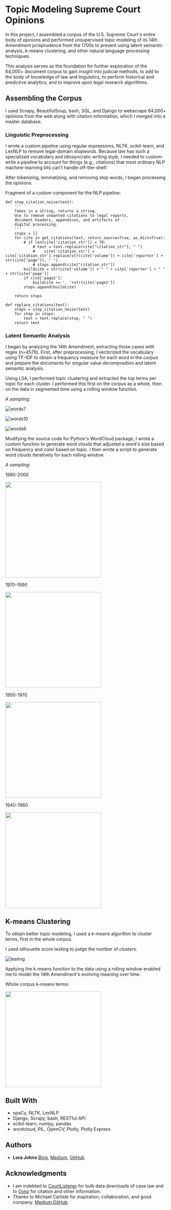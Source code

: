 # Topic Modeling Supreme Court Opinions

In this project, I assembled a corpus of the U.S. Supreme Court's entire body of opinions and performed unsupervised topic modeling of its 14th Amendment jurisprudence from the 1700s to present using latent semantic analysis, k-means clustering, and other natural language processing techniques.

This analysis serves as the foundation for further exploration of the 64,000+ document corpus to gain insight into judicial methods, to add to the body of knowledge of law and linguistics, to perform historical and predictive analytics, and to improve upon legal research algorithms.

## Assembling the Corpus

I used Scrapy, BeautifulSoup, bash, SQL, and Django to webscrape 64,000+ opinions from the web along with citation information, which I merged into a master database.

### Linguistic Preprocessing

I wrote a custom pipeline using regular expressions, NLTK, scikit-learn, and LexNLP to remove legal-domain stopwords. Because law has such a specialized vocabulary and idiosyncratic writing style, I needed to custom-write a pipeline to account for things (e.g., citations) that most ordinary NLP machine-learning kits can't handle off-the-shelf.

 After tokenizing, lemmatizing, and removing stop words, I began processing the opinions.

Fragment of a custom component for the NLP pipeline:
```
def stop_citation_noise(text):
    '''
    Takes in a string, returns a string.
    Use to remove unwanted citations to legal reports,
    document headers, appendices, and artifacts of
    digital processing.
    '''
    stops = []
    for cite in get_citations(text, return_source=True, as_dict=True):
        # if len(cite['citation_str']) < 70:
            # text = text.replace(cite["citation_str"], " ")
            #    cite['citation_str'] = cite['citation_str'].replace(str(cite['volume']) + cite['reporter'] + str(cite['page']), " ")
            # stops.append(cite["citation_str"])        
        buildcite = str(cite['volume']) + " " + cite['reporter'] + " " + str(cite['page'])
        if cite['page2']:
            buildcite += ', '+str(cite['page2'])
        stops.append(buildcite)
        
    return stops
        
def replace_citations(text):
    stops = stop_citation_noise(text)
    for stop in stops:
        text = text.replace(stop, " ")
    return text
```

### Latent Semantic Analysis
I began by analyzing the 14th Amendment, extracting those cases with regex (n=4579).
First, after preprocessing, I vectorized the vocabulary using TF-IDF to obtain a frequency measure for each word in the corpus and prepare the documents for singular value decomposition and latent semantic analysis.

Using LSA, I performed topic clustering and extracted the top terms per topic for each cluster. I performed this first on the corpus as a whole, then on the data in segmented time using a rolling window function.

_A sampling:_

![words7](https://github.com/lorarjohns/SCOTUS/blob/master/Visualization/terms_for_component_7.png?raw=true)

![words10](https://github.com/lorarjohns/SCOTUS/blob/master/Visualization/terms_for_component_10.png?raw=true)

![words6](https://github.com/lorarjohns/SCOTUS/blob/master/Visualization/terms_for_component_6.png?raw=true)

Modifying the source code for Python's WordCloud package, I wrote a custom function to generate word clouds that adjusted a word's size based on frequency and color based on topic. I then wrote a script to generate word clouds iteratively for each rolling window.

_A sampling:_

1980-2000

<img src="https://github.com/lorarjohns/SCOTUS/blob/master/Visualization/(1980,%202000)_cloud.png?raw=true" width=300 height=300/>

1970-1990

<img src="https://github.com/lorarjohns/SCOTUS/blob/master/Visualization/(1970,%201990)_cloud.png?raw=true" width=300 height=300/>

1950-1970

<img src="https://github.com/lorarjohns/SCOTUS/blob/master/Visualization/(1950,%201970)_cloud.png?raw=true" width=300 height=300/>

1940-1960

<img src="https://github.com/lorarjohns/SCOTUS/blob/master/Visualization/(1940,%201960)_cloud.png?raw=true" width=300 height=300/>

## K-means Clustering

To obtain better topic modeling, I used a k-means algorithm to cluster terms, first in the whole corpus.

I used silhouette score testing to judge the number of clusters.

![testing](https://github.com/lorarjohns/SCOTUS/blob/master/Visualization/bad_norm.png?raw=true)

Applying the k-means function to the data using a rolling window enabled me to model the 14th Amendment's evolving meaning over time.

Whole corpus k-means terms:

<img src="https://github.com/lorarjohns/SCOTUS/blob/master/Visualization/K-means%20terms_cloud.png?raw=true" width=300 height=300/>

## Built With

* spaCy, NLTK, LexNLP
* Django, Scrapy, bash, RESTful API
* scikit-learn, numpy, pandas
* wordcloud, PIL, OpenCV, Plotly, Plotly Express

## Authors

* **Lora Johns**  [Blog](https://espritdecorpus.com), [Medium](https://medium.com/@lorajohns), [GitHub](http://github.com/lorarjohns/)

## Acknowledgments

* I am indebted to [CourtListener](https://github.com/freelawproject/courtlistener) for bulk data downloads of case law and to [Oyez](https://www.oyez.org) for citation and other information. 
* Thanks to Michael Carlisle for inspiration, collaboration, and good company. [Medium](https://medium.com/@docintangible),[GitHub](https://github.com/mcarlisle).